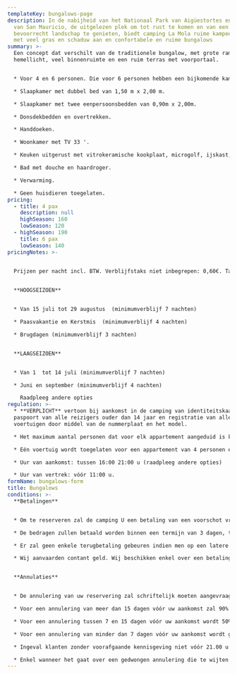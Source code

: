 ```yaml
---
templateKey: bungalows-page
description: In de nabijheid van het Nationaal Park van Aigüestortes en het Meer
  van San Mauricio, de uitgelezen plek om tot rust te komen en van een
  bevoorrecht landschap te genieten, biedt camping La Mola ruime kampeerplaatsen
  met veel gras en schaduw aan en confortabele en ruime bungalows
summary: >-
  Een concept dat verschilt van de traditionele bungalow, met grote ramen, veel
  hemellicht, veel binnenruimte en een ruim terras met voorportaal.


  * Voor 4 en 6 personen. Die voor 6 personen hebben een bijkomende kamer op de zolder. 

  * Slaapkamer met dubbel bed van 1,50 m x 2,00 m.

  * Slaapkamer met twee eenpersoonsbedden van 0,90m x 2,00m.

  * Donsdekbedden en overtrekken.

  * Handdoeken.

  * Woonkamer met TV 33 '.

  * Keuken uitgerust met vitrokeramische kookplaat, microgolf, ijskast, vaatwasser, koffiezetmachine Nespreso, broodrooster, citruspers, mixer, huisraad en vaatwerk.

  * Bad met douche en haardroger.

  * Verwarming.

  * Geen huisdieren toegelaten.
pricing:
  - title: 4 pax
    description: null
    highSeason: 160
    lowSeason: 120
  - highSeason: 190
    title: 6 pax
    lowSeason: 140
pricingNotes: >-
  

  Prijzen per nacht incl. BTW. Verblijfstaks niet inbegrepen: 0,60€. Tarief per persoon (+16 jaar) en per dag, met een maximum van 7 dagen.                                                                                                                                         Lakens en handdoeken niet inbegrepen. Huuroptie 6 € per persoon en per verblijf.


  **HOOGSEIZOEN**                   


  * Van 15 juli tot 29 augustus  (minimumverblijf 7 nachten)                           

  * Paasvakantie en Kerstmis  (minimumverblijf 4 nachten)

  * Brugdagen (minimumverblijf 3 nachten)


  **LAAGSEIZOEN**


  * Van 1  tot 14 juli (minimumverblijf 7 nachten)             

  * Juni en september (minimumverblijf 4 nachten)

    Raadpleeg andere opties
regulation: >-
  * **VERPLICHT** vertoon bij aankomst in de camping van identiteitskaart of
  paspoort van alle reizigers ouder dan 14 jaar en registratie van alle
  voertuigen door middel van de nummerplaat en het model.

  * Het maximum aantal personen dat voor elk appartement aangeduid is kan nooit overschreden worden zonder toelating.

  * Eén voertuig wordt toegelaten voor een appartement van 4 personen en 2 voertuigen voor een appartement van 6 personen die in de prijs zijn inbegrepen. Elk bijkomend voertuig zal geregistreerd en betaald moeten worden volgens het geldige tarief.

  * Uur van aankomst: tussen 16:00 21:00 u (raadpleeg andere opties)

  * Uur van vertrek: vóór 11:00 u.
formName: bungalows-form
title: Bungalows
conditions: >-
  **Betalingen**


  * Om te reserveren zal de camping U een betaling van een voorschot vragen, dat afhankelijk is van het seizoen en dat tot 40% van het totale bedrag van het verblijf kan bedragen.

  * De bedragen zullen betaald worden binnen een termijn van 3 dagen, te rekenen vanaf de datum van de aanvraag en zullen gedaan worden door middel van overboeking op het bankrekeningnummer dat U op het ogenblik van de officiële reservering zal medegedeeld worden. Het resterende saldo zal contant afgerekend worden bij aankomst in de camping.

  * Er zal geen enkele terugbetaling gebeuren indien men op een latere datum (dan degene die afgesproken is) aankomt of op een vroegere datum (dan degene die afgesproken is) vertrekt. 

  * Wij aanvaarden contant geld. Wij beschikken enkel over een betalingsdienst met bankkaart gedurende de maanden juli en augustus. Er bestaat ook een mogelijkheid om een bankoverschrijving te doen.


  **Annulaties**


  * De annulering van uw reservering zal schriftelijk moeten aangevraagd worden via e-mail naar *[info@campinglamola.com](mailto:info@campinglamola.com)*

  * Voor een annulering van meer dan 15 dagen vóór uw aankomst zal 90% van de borgsom terugbetaald worden.

  * Voor een annulering tussen 7 en 15 dagen vóór uw aankomst wordt 50% van de brog terugbetaald.

  * Voor een annulering van minder dan 7 dagen vóór uw aankomst wordt geen borgsom terugbetaald.

  * Ingeval klanten zonder voorafgaande kennisgeving niet vóór 21.00 u op de dag van aankomst op de camping arriveren dan zal de reservering als geannuleerd beschouwd worden. 

  * Enkel wanneer het gaat over een gedwongen annulering die te wijten is aan de mobiliteitsbeperkingen die door de regeringen in verband met Covid-19 opgelegd zijn zal de totale borgsom terugbetaald worden. Voor andere redenen zullen onze Algemene Annuleringsvoorwaarden toegepast worden.
---
```

